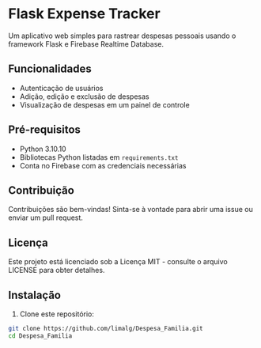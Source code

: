 # Flask Expense Tracker

Um aplicativo web simples para rastrear despesas pessoais usando o framework Flask e Firebase Realtime Database.

## Funcionalidades

- Autenticação de usuários
- Adição, edição e exclusão de despesas
- Visualização de despesas em um painel de controle

## Pré-requisitos

- Python 3.10.10
- Bibliotecas Python listadas em `requirements.txt`
- Conta no Firebase com as credenciais necessárias

## Contribuição
Contribuições são bem-vindas! Sinta-se à vontade para abrir uma issue ou enviar um pull request.

## Licença
Este projeto está licenciado sob a Licença MIT - consulte o arquivo LICENSE para obter detalhes.

## Instalação

1. Clone este repositório:

```bash
git clone https://github.com/limalg/Despesa_Familia.git
cd Despesa_Familia 


